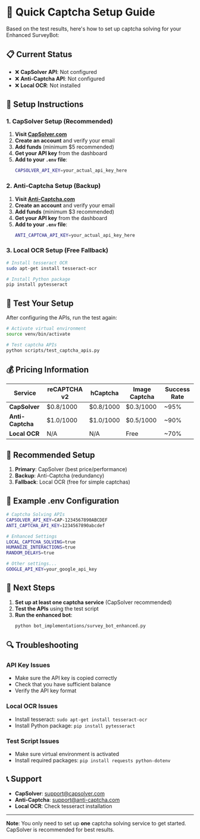 # 🚀 Quick Captcha Setup Guide

Based on the test results, here's how to set up captcha solving for your Enhanced SurveyBot:

## 📋 Current Status

- ❌ **CapSolver API**: Not configured
- ❌ **Anti-Captcha API**: Not configured  
- ❌ **Local OCR**: Not installed

## 🔧 Setup Instructions

### **1. CapSolver Setup (Recommended)**

1. **Visit [CapSolver.com](https://capsolver.com/)**
2. **Create an account** and verify your email
3. **Add funds** (minimum $5 recommended)
4. **Get your API key** from the dashboard
5. **Add to your `.env` file**:
   ```bash
   CAPSOLVER_API_KEY=your_actual_api_key_here
   ```

### **2. Anti-Captcha Setup (Backup)**

1. **Visit [Anti-Captcha.com](https://anti-captcha.com/)**
2. **Create an account** and verify your email
3. **Add funds** (minimum $3 recommended)
4. **Get your API key** from the dashboard
5. **Add to your `.env` file**:
   ```bash
   ANTI_CAPTCHA_API_KEY=your_actual_api_key_here
   ```

### **3. Local OCR Setup (Free Fallback)**

```bash
# Install tesseract OCR
sudo apt-get install tesseract-ocr

# Install Python package
pip install pytesseract
```

## 🧪 Test Your Setup

After configuring the APIs, run the test again:

```bash
# Activate virtual environment
source venv/bin/activate

# Test captcha APIs
python scripts/test_captcha_apis.py
```

## 💰 Pricing Information

| Service | reCAPTCHA v2 | hCaptcha | Image Captcha | Success Rate |
|---------|-------------|----------|---------------|--------------|
| **CapSolver** | $0.8/1000 | $0.8/1000 | $0.3/1000 | ~95% |
| **Anti-Captcha** | $1.0/1000 | $1.0/1000 | $0.5/1000 | ~90% |
| **Local OCR** | N/A | N/A | Free | ~70% |

## 🎯 Recommended Setup

1. **Primary**: CapSolver (best price/performance)
2. **Backup**: Anti-Captcha (redundancy)
3. **Fallback**: Local OCR (free for simple captchas)

## 📝 Example .env Configuration

```bash
# Captcha Solving APIs
CAPSOLVER_API_KEY=CAP-1234567890ABCDEF
ANTI_CAPTCHA_API_KEY=1234567890abcdef

# Enhanced Settings
LOCAL_CAPTCHA_SOLVING=true
HUMANIZE_INTERACTIONS=true
RANDOM_DELAYS=true

# Other settings...
GOOGLE_API_KEY=your_google_api_key
```

## 🚀 Next Steps

1. **Set up at least one captcha service** (CapSolver recommended)
2. **Test the APIs** using the test script
3. **Run the enhanced bot**:
   ```bash
   python bot_implementations/survey_bot_enhanced.py
   ```

## 🔍 Troubleshooting

### **API Key Issues**
- Make sure the API key is copied correctly
- Check that you have sufficient balance
- Verify the API key format

### **Local OCR Issues**
- Install tesseract: `sudo apt-get install tesseract-ocr`
- Install Python package: `pip install pytesseract`

### **Test Script Issues**
- Make sure virtual environment is activated
- Install required packages: `pip install requests python-dotenv`

## 📞 Support

- **CapSolver**: [support@capsolver.com](mailto:support@capsolver.com)
- **Anti-Captcha**: [support@anti-captcha.com](mailto:support@anti-captcha.com)
- **Local OCR**: Check tesseract installation

---

**Note**: You only need to set up **one** captcha solving service to get started. CapSolver is recommended for best results.
